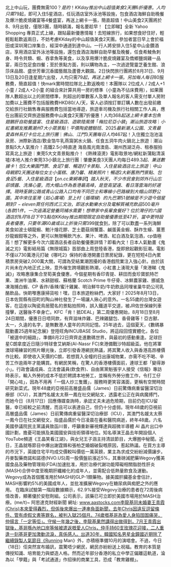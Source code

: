 北上中山玩，團費無需$100？是的！KKday推出中山超值美食2天團6折優惠，人均只需$79起，即可入住5星酒店，任玩酒店室外泳池等設施，包食酒店海鮮自助晚餐及爆汁脆皮燒雞宴等4餐盛宴，再送上網卡一張，簡直超值！中山美食2天團將於8、9月出發，僅限3團，隨時額滿，報名要趁早！【立即睇】全新 Yahoo Shopping 專頁正式上線，跟貼最新優惠情報！去短線旅行，如果想食好住好，輕輕鬆鬆歎返兩日，不妨考慮KKday的中山超值美食2天團。參加者當日早上會於福田或深圳灣口岸集合，經深中通道到達中山。一行人將安排入住5星中山金鑽酒店，享用酒店室外泳池等設施，還包食酒店海鮮自助早餐及晚餐，任食希鯪魚刺身、時令貝類、蝦、吞拿魚等美食，以及享用爆汁脆皮燒雞宴及僑鄉鹽焗雞一品宴，兩日包足食四餐；至於景點方面，則以購物為主，一次過遊覽靈芝養生館、浪莎床品館、盛世芳華沉香國藝館及蘆薈大觀園。2日快閃旅行團將於8月31日、9月13日及20日逢星期六出發，人均只需$79起，再送上網卡一張，另加每人每日$80服務費，簡直超值！快mark實時間拉隊北上歎返晚啦！本團隊以 2位成人 / 2成人+1小童 / 2成人+2小童 的組合來計算共用一房的標準（小童為不佔床費用），如果團隊人數超出以上的房間標準，則超出的單數客人及單人報名的客人需支付單人房附加費以上團費不包括服務費HKD80/人/天，客人必須按訂單訂購人數在出發前繳交給旅行社銷售專員服務費包括當地導遊，旅遊車司機及旅行社相關工作人員，應在出團前交齊旅遊服務費中山美食2天團7折優惠！人均$368起送上網卡 重本包魚翅鵝肝自助餐盛宴、住星級酒店、遊歐陸風情「梅拉尼亞小鎮」潮汕旅遊攻略｜小紅書網友推薦潮州7大小眾景點！平價陶瓷體驗班、2025最新潮人公園、文青最愛森林系打卡位北上旅行團｜佛山、江門3天團每日人均$467起！入住獨立泡池溫泉房、洲際新酒店/歎金箔牛乳燕窩粥水火鍋、任食五洞牛肉火鍋北上旅遊｜潮汕景點5大人氣推介！高鐵2.5小時直達 海島風光南澳島、潮州西湖泛舟、租泰服拍寫真北上旅遊｜東莞5大文青景點推介！《熱辣滾燙》電影取景地/網紅新蒲點清溪墟/本地人推介東莞33小鎮北上旅行團｜肇慶美食3天團人均每日$489.3起、兼送數據卡！包2大樂園門票、食足7餐、暢遊打卡景點、入住星級酒店北上旅遊｜中山母親節2天團送每位女士小蛋糕、康乃馨、精美照片！暢遊2大新舊熱門景點、包食足5餐、入住星級酒店【on.cc東網專訊】踏入秋天，不少市民會到郊外行山忘卻煩囂、洗滌心靈，而大帽山作為香港最高峰，是登高望遠、看日落雲海的好選擇。現時荃錦公路或青山公路入口均有不同巴士和專線小巴路線到大帽山郊野公園，其中來往荃灣（如心廣場）至上村（循環線）的九巴第51號線是不少遊今個星期到7-eleven買任何西式三文治，即送水動樂水分及電解質補充飲品500毫升 (各款)1件，一次過滿足營養同補水需要！想帶家中長輩食餐好？位於灣仔的六國酒店於8月18日下午3點在KKday推出期間限定自助餐優惠低至47折，當中更特設長者優惠，只要年滿60歲或以上折後只需$399就食到，除了可以歎盡一系列海鮮美食如波士頓龍蝦、鮑汁燴花膠、芝士蘑菇焗蟹蓋、鹹蛋黃金蝦、酥炸生蠔、薑蔥炒龍蝦鉗等之外，更可以無限暢飲汽水、果汁、啤酒、紅白酒及氣泡酒，cp值極高！想了解更多今次六國酒店長者自助餐優惠詳情？即看內文！日本人氣動畫《鬼滅之刃》電影結局篇《無限城篇》首部曲上周登陸香港，旋即掀起觀影狂潮。電影不僅以730萬港元打破《哪吒2》保持的香港開畫日票房紀錄，更在短短4日內累積票房突破2,000萬大關，可謂為受結業潮困擾的香港戲院業注入強心針。由於該片尚未在內地正式上映，意外催生跨境觀影熱潮，小紅書上湧現大量「來港睇《鬼滅》」攻略惠康集合至筍美食優惠，今個星期有香印青提、耕田而食珍寶凱特芒果、澳洲牛油果、水耕甜椒、蘇格蘭 Scotch Prime 牛仔骨、冰鮮農家雞、挪威急凍海捕白蝦、CP 香炸/香辣/蜜汁雞翼、明治鮮牛奶/牛奶飲品同埋雀巢牛奶公司乳酪飲品，快啲嚟惠康掃貨啦！嘿，日本旅遊粉絲們，大家好！2025年8月13日，日本佐賀縣有田町的陶山神社發生了一場讓人揪心的意外。一名55歲的台灣女遊客，在這座以陶瓷鳥居聞名的景點拍照時，誤入鐵道平交道，被JR佐世保線列車撞擊，送醫後不幸身亡。KFC「肯！抵DEAL」第二周優惠開始，8月18日至8月24日期間，優惠日日唔同款，有齊滋味炸雞、巴辣雞腿包、香骨雞等！亞古獸、太一，久違的名字，是無數港人童年的共同記憶。25年過去，這個夏天，《數碼暴龍動畫25週年紀念展》登陸旺角INCUBASE Studio，將這段回憶實體化，各位「被選中的細路」，準備8月22日齊齊走進數碼世界，與最初的感動重逢。足球巨星C朗拿度近日隨沙特球會艾納斯(Al-Nassr FC)來港備戰沙特超級盃。他在將軍澳球場練習的照片曝光後，立即引發香港網民熱議，將其驚人收入與香港高昂樓價作比較。即使收入天價的C朗，若想買入全幢的日出康城物業，亦需不吃不喝、辛苦工作逾兩年才能購買。有網民笑稱，在驚人的香港樓價面前，連球王都「變得渺小」。行政會議成員、立法會議員(飲食界)、自由黨黨魁張宇人接受《信報》專訪時表示，輸入外勞的成本不低於聘請本地勞工，並稱有外勞分擔工作，令打工仔「開心咗」，因為不用再「一個人炒三隻鑊」，服務時更笑容滿面，更稱有空閒時間研究新菜式。現年48歲的亞視前高層盛品儒（James）日前驚傳病重留醫深切治療部（ICU），其澳門名媛太太蔡一鳳在社交網貼文，透露老公正在與病魔搏鬥，而她今日（8月17日）回應傳媒查詢時，承認丈夫未過危險期，目前仍在ICU留醫，幸已經較之前清醒，而且可以表達自己，但仍十分虛弱。現年48歲的亞視前高層盛品儒（James）日前驚傳病重留醫深切治療部（ICU），其澳門名媛太太蔡一鳳今日在社交網發文，指盛品儒於今日凌晨在養和醫院病逝，終年48歲。六名美國參議院民主黨議員致函川普，呼籲重新審視輝達與超微半導體 AI 晶片出口中國計劃，擔憂可能損及美國國安與技術領導地位。知名導演王晶去年開設個人YouTube頻道《王晶笑看江湖》，與女兒王子涵主持清談節目，大爆圈中秘聞。近日，王晶就喺節目中爆出謝霆鋒和張柏芝婚姻破裂嘅原因，惹起熱議。在買方主導的市況下，英國住宅平均成交價較叫價低一萬英鎊，業主為求成交紛紛減價讓步。丹麥製藥商諾和諾德(NVO.US)周一股價盤前漲近5%，其重磅減肥藥Wegovy獲美國食品及藥物管理局(FDA)加速批准，用於治療代謝功能障礙相關脂肪性肝炎(MASH)合併中度至晚期肝纖維化的成年人，並需配合低熱量飲食及運動。 Wegovy成為首個獲准用於MASH的GLP-1類藥物。據美國肝臟基金會估計，MASH影響約5%的美國成年人，並批准擴展Wegovy在糖尿病與痴肥之外的應用。 在臨床試驗第一階段數據顯示，62.9%接受Wegovy治療的患者在72周後病情改善，顯著優於安慰劑組。公司表示，該藥已可立即於美國市場用於MASH治療。(me/t)~ 阿思達克財經新聞 網址: www.aastocks.com李龍基同未婚妻王青霞(Chris)本來愛得轟烈，但係後來爆出一連串負面新聞，去年Chris因違反逗留條件、管有虛假文書等罪名，被判入獄25個月。74歲嘅基哥為愛人身陷囹圄痛哭，仲揚言「一定等佢」。守候一年幾之後，李龍基果然講得出做得到，7月王青霞出獄後，基哥喺內地口岸等候被遣返嘅愛人Chris，仲手持60支玫瑰花迎接，二人重逢一刻基哥更加激動流淚，真係感人。出道30年，韓國知名男星金鐘國近期除了繼續錄製人氣節目《Running Man》外，亦積極準備10月的演唱會。不過，今日（18日）佢突然宣布婚訊，震驚唔少網民，網民亦紛紛送上祝福。教育的本質是傳授知識、培育能力與塑造人格。然而近年部分香港的私立中學正偏離這軌道，淪為以「學籍」與「考試通道」作招徠的商業工具，恐成「教育雞棚」。
